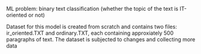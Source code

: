 ML problem: binary text classification (whether the topic of the text is IT-oriented or not)

Dataset for this model is created from scratch and contains two files: ir_oriented.TXT and ordinary.TXT, each containing approxiately 500 paragraphs of text. The dataset is subjected to changes and collecting more data 
